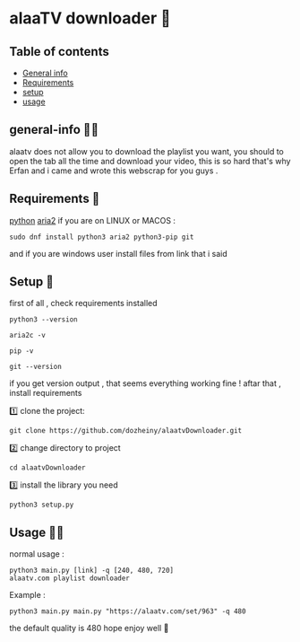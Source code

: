 # alaaTV downloader 🤩

## Table of contents
* [General info](#general-info)
* [Requirements](#requirements)
* [setup](#setup)
* [usage](#usage)

## general-info 🐱‍🚀
alaatv does not allow you to download the playlist you want, you should to open the tab all the time and download your video, this is so hard that's why Erfan and i came and wrote this webscrap for you guys .

## Requirements 👾
[python](https://python.org)
[aria2](http://aria2.github.io/)
if you are on LINUX or MACOS :
```
sudo dnf install python3 aria2 python3-pip git
```
and if you are windows user install files from link that i said

## Setup 👀
first of all , check requirements installed 
```
python3 --version
```
```
aria2c -v
```
```
pip -v
```
```
git --version
```

if you get version output , that seems everything working fine !
aftar that , install requirements

1️⃣ clone the project:
```
git clone https://github.com/dozheiny/alaatvDownloader.git
```
2️⃣ change directory to project
```
cd alaatvDownloader
```
3️⃣ install the library you need
```
python3 setup.py
```

## Usage 🐱‍👤
normal usage :
```
python3 main.py [link] -q [240, 480, 720]
alaatv.com playlist downloader
```
Example :
```
python3 main.py main.py "https://alaatv.com/set/963" -q 480
```
the default quality is 480
hope enjoy well 🧙‍

